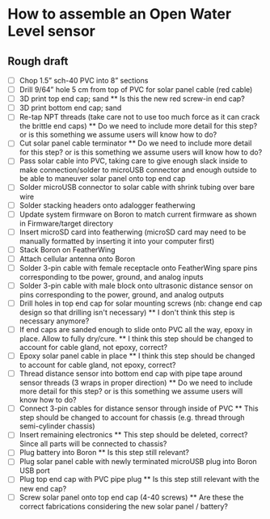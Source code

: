 # How to assemble an Open Water Level sensor
## Rough draft
- [ ] Chop 1.5” sch-40 PVC into 8” sections
- [ ] Drill 9/64” hole 5 cm from top of PVC for solar panel cable (red cable)
- [ ] 3D print top end cap; sand
** Is this the new red screw-in end cap?
- [ ] 3D print bottom end cap; sand
- [ ] Re-tap NPT threads (take care not to use too much force as it can crack the brittle end caps)
** Do we need to include more detail for this step? or is this something we assume users will know how to do?
- [ ] Cut solar panel cable terminator
** Do we need to include more detail for this step? or is this something we assume users will know how to do?
- [ ] Pass solar cable into PVC, taking care to give enough slack inside to make connection/solder to microUSB connector and enough outside to be able to maneuver solar panel onto top end cap
- [ ] Solder microUSB connector to solar cable with shrink tubing over bare wire
- [ ] Solder stacking headers onto adalogger featherwing
- [ ] Update system firmware on Boron to match current firmware as shown in Firmware/target directory
- [ ] Insert microSD card into featherwing (microSD card may need to be manually formatted by inserting it into your computer first)
- [ ] Stack Boron on FeatherWing
- [ ] Attach cellular antenna onto Boron
- [ ] Solder 3-pin cable with female receptacle onto FeatherWing spare pins corresponding to tbe power, ground, and analog inputs
- [ ] Solder 3-pin cable with male block onto ultrasonic distance sensor on pins corresponding to the power, ground, and analog outputs
- [ ] Drill holes in top end cap for solar mounting screws (nb: change end cap design so that drilling isn't necessary)
** I don't think this step is necessary anymore?
- [ ] If end caps are sanded enough to slide onto PVC all the way, epoxy in place. Allow to fully dry/cure.
** I think this step should be changed to account for cable gland, not epoxy, correct?
- [ ] Epoxy solar panel cable in place
** I think this step should be changed to account for cable gland, not epoxy, correct?
- [ ] Thread distance sensor into bottom end cap with pipe tape around sensor threads (3 wraps in proper direction)
** Do we need to include more detail for this step? or is this something we assume users will know how to do?
- [ ] Connect 3-pin cables for distance sensor through inside of PVC
** This step should be changed to account for chassis (e.g. thread through semi-cylinder chassis)
- [ ] Insert remaining electronics
** This step should be deleted, correct? Since all parts will be connected to chassis?
- [ ] Plug battery into Boron
** Is this step still relevant?
- [ ] Plug solar panel cable with newly terminated microUSB plug into Boron USB port
- [ ] Plug top end cap with PVC pipe plug
** Is this step still relevant with the new end cap?
- [ ] Screw solar panel onto top end cap (4-40 screws)
** Are these the correct fabrications considering the new solar panel / battery?